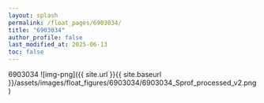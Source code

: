 ```yaml
---
layout: splash
permalink: /float_pages/6903034/
title: "6903034"
author_profile: false
last_modified_at: 2025-06-13
toc: false
---
```

 
6903034
![img-png]({{ site.url }}{{ site.baseurl }}/assets/images/float_figures/6903034/6903034_Sprof_processed_v2.png)